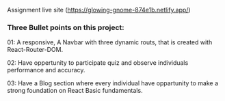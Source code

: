 
Assignment live site (https://glowing-gnome-874e1b.netlify.app/)

### Three Bullet points on this project:

01: A responsive, A Navbar with three dynamic routs, that is created with React-Router-DOM.

02: Have oppertunity to participate quiz and observe individuals performance and accuracy. 

03: Have a Blog section where every individual have oppartunity to make a strong foundation on React Basic fundamentals.